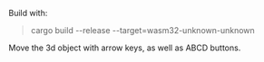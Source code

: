 Build with:
> cargo build --release --target=wasm32-unknown-unknown

Move the 3d object with arrow keys, as well as ABCD buttons.